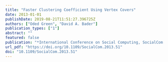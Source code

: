 ```yaml
---
title: "Faster Clustering Coefficient Using Vertex Covers"
date: 2013-01-01
publishDate: 2019-08-21T11:51:27.396725Z
authors: ["Oded Green", "David A. Bader"]
publication_types: ["1"]
abstract: ""
featured: false
publication: "*International Conference on Social Computing, SocialCom 2013, SocialCom/PASSAT/BigData/EconCom/BioMedCom 2013, Washington, DC, USA, 8-14 September, 2013*"
url_pdf: "https://doi.org/10.1109/SocialCom.2013.51"
doi: "10.1109/SocialCom.2013.51"
---
```


